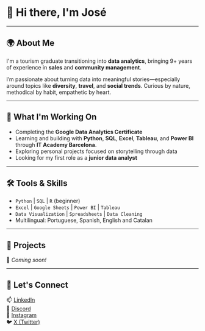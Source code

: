 # 👋 Hi there, I'm José

---

## 🌍 About Me

I'm a tourism graduate transitioning into **data analytics**, bringing 9+ years of experience in **sales** and **community management**.

I’m passionate about turning data into meaningful stories—especially around topics like **diversity**, **travel**, and **social trends**. Curious by nature, methodical by habit, empathetic by heart.

---

## 🧠 What I'm Working On

- Completing the **Google Data Analytics Certificate**
- Learning and building with **Python**, **SQL**, **Excel**, **Tableau**, and **Power BI** through **IT Academy Barcelona**.
- Exploring personal projects focused on storytelling through data
- Looking for my first role as a **junior data analyst**

---

## 🛠️ Tools & Skills

- `Python` | `SQL` | `R` (beginner)
- `Excel` | `Google Sheets` | `Power BI` | `Tableau`
- `Data Visualization` | `Spreadsheets` | `Data Cleaning`
- Multilingual: Portuguese, Spanish, English and Catalan

---

## 🚀 Projects

🧪 _Coming soon!_  

---

## 💬 Let's Connect

📫 [LinkedIn](https://www.linkedin.com/in/jmessiasgarcia/)  
💬 [Discord](https://discord.com/users/jmessiasgarcia)  
📸 [Instagram](https://www.instagram.com/eagoravoce)  
🐦 [X (Twitter)](https://x.com/jmessiasgarcia)  


